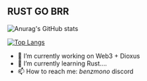 ## RUST GO BRR



![Anurag's GitHub stats](https://github-readme-stats.vercel.app/api?username=mooninghnk&show_icons=true&theme=dracula)

[![Top Langs](https://github-readme-stats.vercel.app/api/top-langs/?username=mooninghnk)](https://github.com/anuraghazra/github-readme-stats)

- 🔭 I’m currently working on Web3 + Dioxus
- 🌱 I’m currently learning Rust....
- 📫 How to reach me: _benzmono_ discord

